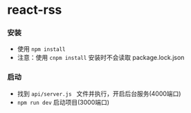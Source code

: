 # react-rss
### 安装
* 使用 `npm install ` 
* 注意：使用 `cnpm install` 安装时不会读取 package.lock.json

### 启动
* 找到 `api/server.js ` 文件并执行，开启后台服务(4000端口)
* `npm run dev` 启动项目(3000端口)
